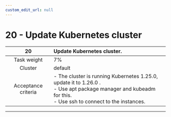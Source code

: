 ```yaml
---
custom_edit_url: null
---
```


# 20 - Update Kubernetes cluster

|       **20**        | **Update Kubernetes cluster.**                                                                                                                                   |
| :-----------------: | :--------------------------------------------------------------------------------------------------------------------------------------------------------------- |
|     Task weight     | 7%                                                                                                                                                               |
|       Cluster       | default                                                                                                                                                          |
| Acceptance criteria | - The cluster is running Kubernetes 1.25.0, update it to 1.26.0 .<br/>- Use apt package manager and kubeadm for this.<br/>- Use ssh to connect to the instances. |
---
